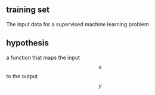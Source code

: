 ## training set
The input data for a supervised machine learning problem

## hypothesis
 a function that maps the input $$x$$ to the output $$y$$
